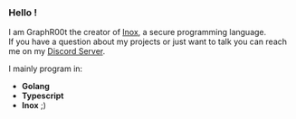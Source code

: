 ### Hello !

I am GraphR00t the creator of [Inox](https://github.com/inoxlang/inox), a secure programming language.\
If you have a question about my projects or just want to talk you can reach me on my [Discord Server](https://discord.gg/53YGx8GzgE).

I mainly program in:
- **Golang**
- **Typescript**
- **Inox** ;)
